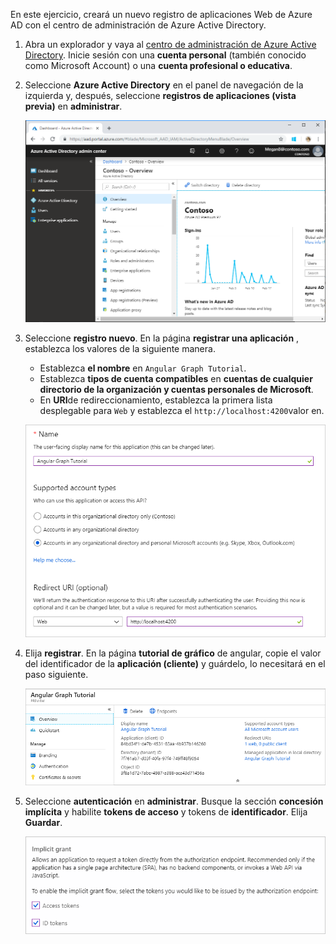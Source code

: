 <!-- markdownlint-disable MD002 MD041 -->

En este ejercicio, creará un nuevo registro de aplicaciones Web de Azure AD con el centro de administración de Azure Active Directory.

1. Abra un explorador y vaya al [centro de administración de Azure Active Directory](https://aad.portal.azure.com). Inicie sesión con una **cuenta personal** (también conocido como Microsoft Account) o una **cuenta profesional o educativa**.

1. Seleccione **Azure Active Directory** en el panel de navegación de la izquierda y, después, seleccione **registros de aplicaciones (vista previa)** en **administrar**.

    ![Una captura de pantalla de los registros de la aplicación ](./images/aad-portal-app-registrations.png)

1. Seleccione **registro nuevo**. En la página **registrar una aplicación** , establezca los valores de la siguiente manera.

    - Establezca **el nombre** en `Angular Graph Tutorial`.
    - Establezca **tipos de cuenta compatibles** en **cuentas de cualquier directorio de la organización y cuentas personales de Microsoft**.
    - En **URI**de redireccionamiento, establezca la primera lista desplegable para `Web` y establezca el `http://localhost:4200`valor en.

    ![Captura de pantalla de la página registrar una aplicación](./images/aad-register-an-app.png)

1. Elija **registrar**. En la página **tutorial de gráfico** de angular, copie el valor del identificador de la **aplicación (cliente)** y guárdelo, lo necesitará en el paso siguiente.

    ![Captura de pantalla del identificador de la aplicación del nuevo registro de la aplicación](./images/aad-application-id.png)

1. Seleccione **autenticación** en **administrar**. Busque la sección **concesión implícita** y habilite **tokens de acceso** y tokens de **identificador**. Elija **Guardar**.

    ![Captura de pantalla de la sección de concesión implícita](./images/aad-implicit-grant.png)
